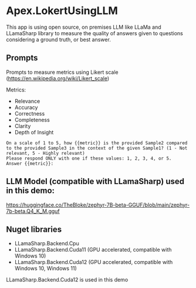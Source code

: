 # Apex.LokertUsingLLM
This app is using open source, on premises LLM like LLaMa and LLamaSharp library to measure the quality of answers given to questions considering a ground truth, or best answer.

## Prompts
Prompts to measure metrics using Likert scale (https://en.wikipedia.org/wiki/Likert_scale)

Metrics:
- Relevance
- Accuracy
- Correctness
- Completeness
- Clarity
- Depth of Insight

```
On a scale of 1 to 5, how {{metric}} is the provided Sample2 compared to the provided Sample3 in the context of the given Sample1? (1 - Not relevant, 5 - Highly relevant)
Please respond ONLY with one if these values: 1, 2, 3, 4, or 5.
Answer {{metric}}: 
```

## LLM Model (compatible with LLamaSharp) used in this demo:

https://huggingface.co/TheBloke/zephyr-7B-beta-GGUF/blob/main/zephyr-7b-beta.Q4_K_M.gguf

## Nuget libraries

- LLamaSharp.Backend.Cpu
- LLamaSharp.Backend.Cuda11 (GPU accelerated, compatible with Windows 10)
- LLamaSharp.Backend.Cuda12 (GPU accelerated, compatible with Windows 10, Windows 11)

LLamaSharp.Backend.Cuda12 is used in this demo
